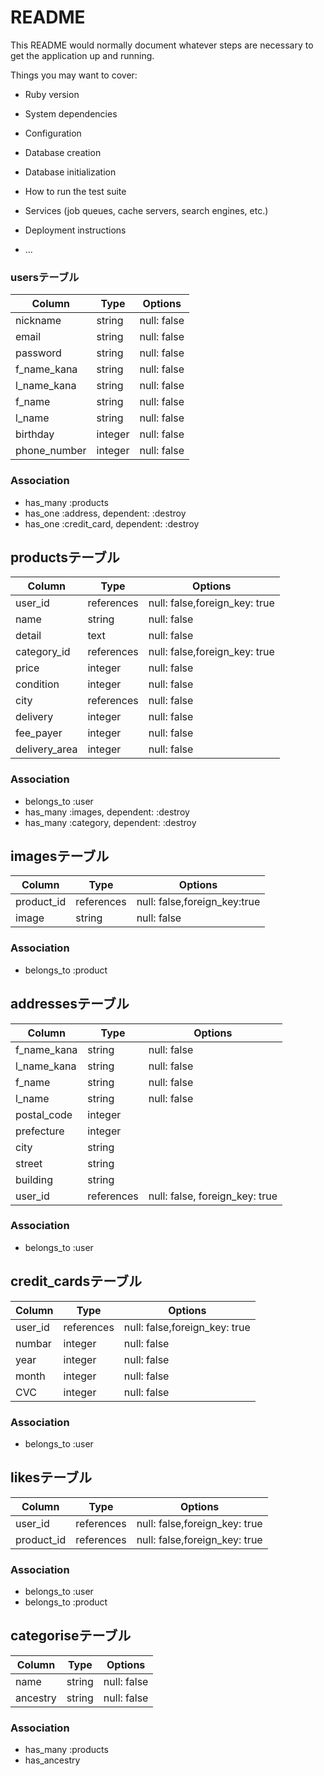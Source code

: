 # README

This README would normally document whatever steps are necessary to get the
application up and running.

Things you may want to cover:

* Ruby version

* System dependencies

* Configuration

* Database creation

* Database initialization

* How to run the test suite

* Services (job queues, cache servers, search engines, etc.)

* Deployment instructions

* ...

### usersテーブル
|Column|Type|Options|
|------|----|-------|
|nickname|string|null: false|
|email|string|null: false|
|password|string|null: false|
|f_name_kana|string|null: false|
|l_name_kana|string|null: false|
|f_name|string|null: false|
|l_name|string|null: false|
|birthday|integer|null: false|
|phone_number|integer|null: false|

### Association
- has_many :products
- has_one :address, dependent: :destroy
- has_one :credit_card, dependent: :destroy

## productsテーブル
|Column|Type|Options|
|------|----|-------|
|user_id|references|null: false,foreign_key: true|
|name|string|null: false|
|detail|text|null: false|
|category_id|references|null: false,foreign_key: true|
|price|integer|null: false|
|condition|integer|null: false|
|city|references|null: false|
|delivery|integer|null: false|
|fee_payer|integer|null: false|
|delivery_area|integer|null: false|

### Association
- belongs_to :user
- has_many :images, dependent: :destroy
- has_many :category, dependent: :destroy

## imagesテーブル
|Column|Type|Options|
|------|----|-------|
|product_id|references|null: false,foreign_key:true|
|image|string|null: false|

### Association
- belongs_to :product

## addressesテーブル
|Column|Type|Options|
|------|----|-------|
|f_name_kana|string|null: false|
|l_name_kana|string|null: false|
|f_name|string|null: false|
|l_name|string|null: false|
|postal_code|integer||
|prefecture|integer||
|city|string||
|street|string||
|building|string||
|user_id|references|null: false, foreign_key: true|

### Association
- belongs_to :user

## credit_cardsテーブル
|Column|Type|Options|
|------|----|-------|
|user_id|references|null: false,foreign_key: true|
|numbar|integer|null: false|
|year|integer|null: false|
|month|integer|null: false|
|CVC|integer|null: false|

### Association
- belongs_to :user

## likesテーブル
|Column|Type|Options|
|------|----|-------|
|user_id|references|null: false,foreign_key: true|
|product_id|references|null: false,foreign_key: true|

### Association
- belongs_to :user
- belongs_to :product

## categoriseテーブル
|Column|Type|Options|
|------|----|-------|
|name|string|null: false|
|ancestry|string|null: false|

### Association
- has_many :products
- has_ancestry